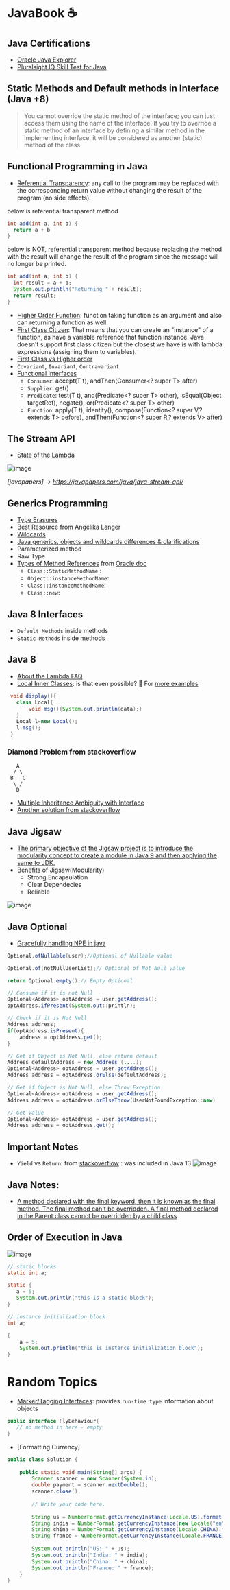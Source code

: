 # JavaBook ☕


## Java Certifications
  - [Oracle Java Explorer](https://learn.oracle.com/ols/learning-path/java-explorer/40805/79726)
  - [Pluralsight IQ Skill Test for Java](https://www.pluralsight.com/role-iq/java-developer)


## Static Methods and Default methods in Interface (Java +8)
  > You cannot override the static method of the interface; you can just access them using the name of the interface. If you try to override a static method of an interface by defining a similar method in the implementing interface, it will be considered as another (static) method of the class.

## Functional Programming in Java
  - [Referential Transparency](https://www.sitepoint.com/what-is-referential-transparency/#referentialtransparencyinprogramming): any call to the program may be replaced with the corresponding return value without changing the result of the program (no side effects).
  
  below is referential transparent method
  ```java
  int add(int a, int b) {
    return a + b
  }
  ```
  below is NOT, referential transparent method because replacing the method with the result will change the result of the program since the message will no longer be printed.
  
  ```java
  int add(int a, int b) {
    int result = a + b;
    System.out.println("Returning " + result);
    return result;
  }
  ```
  - [Higher Order Function](http://tutorials.jenkov.com/java-functional-programming/index.html#higher-order-functions): function taking function as an argument and also can returning a function as well.
  - [First Class Citizen](https://stackoverflow.com/a/33695408/6021740): That means that you can create an "instance" of a function, as have a variable reference that function instance. Java doesn't support first class citizen but the closest we have is with lambda expressions (assigning them to variables). 
  - [First Class vs Higher order](https://stackoverflow.com/a/10141303/6021740)
  - `Covariant`, `Invariant`, `Contravariant`
  - [Functional Interfaces](https://docs.oracle.com/javase/8/docs/api/java/util/function/package-summary.html)
       - `Consumer`: 	accept(T t), andThen(Consumer<? super T> after)
       - `Supplier`: 	get()
       - `Predicate`:  test(T t), and(Predicate<? super T> other), isEqual(Object targetRef), negate(), or(Predicate<? super T> other)
       - `Function`: 	apply(T t), identity(), compose(Function<? super V,? extends T> before), andThen(Function<? super R,? extends V> after)


## The Stream API
  - [State of the Lambda](https://cr.openjdk.java.net/~briangoetz/lambda/sotc3.html)

  ![image](https://user-images.githubusercontent.com/18373774/109812904-4384a280-7bf2-11eb-8422-b26764825e4f.png)
  
  *[javapapers] -> https://javapapers.com/java/java-stream-api/*
  
## Generics Programming
  - [Type Erasures](https://stackoverflow.com/questions/313584/what-is-the-concept-of-erasure-in-generics-in-java/313591#313591)
  - [Best Resource](http://www.angelikalanger.com/GenericsFAQ/JavaGenericsFAQ.html) from Angelika Langer
  - [Wildcards](https://stackoverflow.com/questions/12043874/java-generics-wildcard-capture-misunderstanding)
  - [Java generics, objects and wildcards differences & clarifications](https://stackoverflow.com/q/34993626/6021740)
  - Parameterized method
  - Raw Type
  - [Types of Method References](https://www.journaldev.com/32466/java-method-reference) from [Oracle doc](https://docs.oracle.com/javase/tutorial/java/javaOO/methodreferences.html)
    - `Class::StaticMethodName` : 
    - `Object::instanceMethodName`:
    - `Class::instanceMethodName`:
    - `Class::new`: 
## Java 8 Interfaces
  - `Default Methods` inside methods 
  - `Static Methods` inside methods 
## Java 8
  - [About the Lambda FAQ](http://www.lambdafaq.org/)
  - [Local Inner Classes](https://docs.oracle.com/javase/tutorial/java/javaOO/localclasses.html#local-classes-are-similar-to-inner-classes): is that even possible? 🤔 For [more examples](https://docs.oracle.com/javase/tutorial/displayCode.html?code=https://docs.oracle.com/javase/tutorial/java/javaOO/examples/LocalClassExample.java)
  ```java
   void display(){  
     class Local{  
         void msg(){System.out.println(data);}  
     }  
     Local l=new Local();  
     l.msg();  
   }  
  ```
  
### Diamond Problem from stackoverflow

       A
      / \
     B   C
      \ / 
       D

  - [Multiple Inheritance Ambiguity with Interface](https://stackoverflow.com/questions/29758213/multiple-inheritance-ambiguity-with-interface)
  - [Another solution from stackoverflow](https://stackoverflow.com/a/16788295/6021740)


## Java Jigsaw
  - [The primary objective of the Jigsaw project is to introduce the modularity concept to create a module in Java 9 and then applying the same to JDK.](https://www.tutorialspoint.com/what-is-project-jigsaw-in-java-9)
  - Benefits of Jigsaw(Modularity)
      - Strong Encapsulation
      - Clear Dependecies
      - Reliable

![image](https://user-images.githubusercontent.com/18373774/110223623-270b9300-7e9c-11eb-8950-ab97f63edcb0.png)



## Java Optional
  - [Gracefully handling NPE in java](https://www.geeksforgeeks.org/how-to-avoid-nullpointerexception-in-java-using-optional-class/)

```java
Optional.ofNullable(user);//Optional of Nullable value

Optional.of(notNullUserList);// Optional of Not Null value

return Optional.empty();// Empty Optional

// Consume if it is not Null
Optional<Address> optAddress = user.getAddress();
optAddress.ifPresent(System.out::println);

// Check if it is Not Null
Address address;
if(optAddress.isPresent){
    address = optAddress.get();
}

// Get if Object is Not Null, else return default
Address defaultAddress = new Address (....);
Optional<Address> optAddress = user.getAddress();
Address address = optAddress.orElse(defaultAddress);

// Get if Object is Not Null, else Throw Exception
Optional<Address> optAddress = user.getAddress();
Address address = optAddress.orElseThrow(UserNotFoundException::new)

// Get Value
Optional<Address> optAddress = user.getAddress();
Address address = optAddress.get();
```

## Important Notes
  - `Yield` vs `Return`: from [stackoverflow](https://stackoverflow.com/questions/58049131/what-does-the-new-keyword-yield-mean-in-java-13) : was included in Java 13 
  ![image](https://user-images.githubusercontent.com/18373774/110291244-53650380-7fb1-11eb-88e8-4d97bfcd168a.png)


## Java Notes:
  - [A method declared with the final keyword, then it is known as the final method. The final method can't be overridden. A final method declared in the Parent class cannot be overridden by a child class](https://javagoal.com/can-we-override-the-final-method-in-java/#:~:text=A%20method%20declared%20with%20the,overridden%20by%20a%20child%20class.)


## Order of Execution in Java


![image](https://user-images.githubusercontent.com/18373774/112776355-15358f80-9005-11eb-9946-e66538f00dbf.png)


```java
// static blocks
static int a;

static {
   a = 5;
   System.out.println("this is a static block");
}

// instance initialization block
int a;

{
    a = 5;
    System.out.println("this is instance initialization block");
}
```

# Random Topics
  - [Marker/Tagging Interfaces](https://www.baeldung.com/java-marker-interfaces): provides `run-time type` information about objects
```java
public interface FlyBehaviour{
   // no method in here - empty
}
```
   
  - [Formatting Currency]
```java
public class Solution {
    
    public static void main(String[] args) {
        Scanner scanner = new Scanner(System.in);
        double payment = scanner.nextDouble();
        scanner.close();
        
        // Write your code here.
        
        String us = NumberFormat.getCurrencyInstance(Locale.US).format(payment);
        String india = NumberFormat.getCurrencyInstance(new Locale("en", "in")).format(payment);
        String china = NumberFormat.getCurrencyInstance(Locale.CHINA).format(payment);
        String france = NumberFormat.getCurrencyInstance(Locale.FRANCE).format(payment);
        
        System.out.println("US: " + us);
        System.out.println("India: " + india);
        System.out.println("China: " + china);
        System.out.println("France: " + france);
    }
}
```
